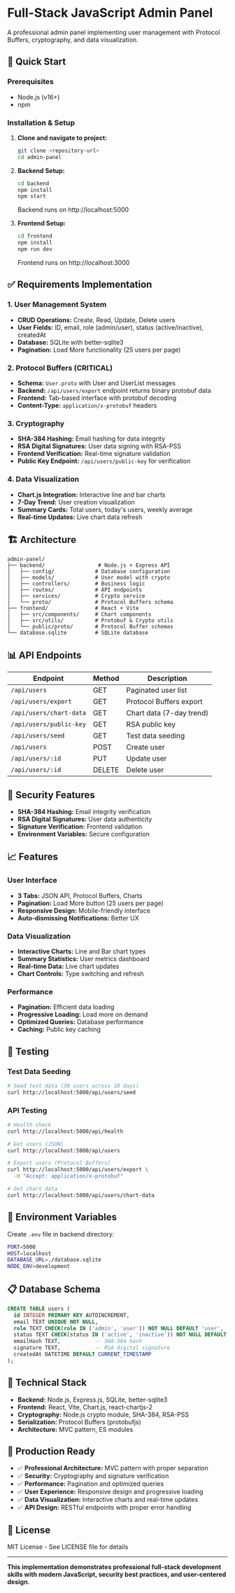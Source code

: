 # Full-Stack JavaScript Admin Panel

A professional admin panel implementing user management with Protocol Buffers, cryptography, and data visualization.

## 🚀 Quick Start

### Prerequisites
- Node.js (v16+)
- npm

### Installation & Setup

1. **Clone and navigate to project:**
   ```bash
   git clone <repository-url>
   cd admin-panel
   ```

2. **Backend Setup:**
   ```bash
   cd backend
   npm install
   npm start
   ```
   Backend runs on http://localhost:5000

3. **Frontend Setup:**
   ```bash
   cd frontend
   npm install
   npm run dev
   ```
   Frontend runs on http://localhost:3000

## ✅ Requirements Implementation

### 1. User Management System
- **CRUD Operations:** Create, Read, Update, Delete users
- **User Fields:** ID, email, role (admin/user), status (active/inactive), createdAt
- **Database:** SQLite with better-sqlite3
- **Pagination:** Load More functionality (25 users per page)

### 2. Protocol Buffers (CRITICAL)
- **Schema:** `User.proto` with User and UserList messages
- **Backend:** `/api/users/export` endpoint returns binary protobuf data
- **Frontend:** Tab-based interface with protobuf decoding
- **Content-Type:** `application/x-protobuf` headers

### 3. Cryptography
- **SHA-384 Hashing:** Email hashing for data integrity
- **RSA Digital Signatures:** User data signing with RSA-PSS
- **Frontend Verification:** Real-time signature validation
- **Public Key Endpoint:** `/api/users/public-key` for verification

### 4. Data Visualization
- **Chart.js Integration:** Interactive line and bar charts
- **7-Day Trend:** User creation visualization
- **Summary Cards:** Total users, today's users, weekly average
- **Real-time Updates:** Live chart data refresh

## 🏗️ Architecture

```
admin-panel/
├── backend/                 # Node.js + Express API
│   ├── config/             # Database configuration
│   ├── models/             # User model with crypto
│   ├── controllers/        # Business logic
│   ├── routes/             # API endpoints
│   ├── services/           # Crypto service
│   └── proto/              # Protocol Buffers schema
├── frontend/               # React + Vite
│   ├── src/components/     # Chart components
│   ├── src/utils/          # Protobuf & Crypto utils
│   └── public/proto/       # Protocol Buffer schemas
└── database.sqlite         # SQLite database
```

## 📊 API Endpoints

| Endpoint | Method | Description |
|----------|--------|-------------|
| `/api/users` | GET | Paginated user list |
| `/api/users/export` | GET | Protocol Buffers export |
| `/api/users/chart-data` | GET | Chart data (7-day trend) |
| `/api/users/public-key` | GET | RSA public key |
| `/api/users/seed` | GET | Test data seeding |
| `/api/users` | POST | Create user |
| `/api/users/:id` | PUT | Update user |
| `/api/users/:id` | DELETE | Delete user |

## 🔐 Security Features

- **SHA-384 Hashing:** Email integrity verification
- **RSA Digital Signatures:** User data authenticity
- **Signature Verification:** Frontend validation
- **Environment Variables:** Secure configuration

## 📈 Features

### User Interface
- **3 Tabs:** JSON API, Protocol Buffers, Charts
- **Pagination:** Load More button (25 users per page)
- **Responsive Design:** Mobile-friendly interface
- **Auto-dismissing Notifications:** Better UX

### Data Visualization
- **Interactive Charts:** Line and Bar chart types
- **Summary Statistics:** User metrics dashboard
- **Real-time Data:** Live chart updates
- **Chart Controls:** Type switching and refresh

### Performance
- **Pagination:** Efficient data loading
- **Progressive Loading:** Load more on demand
- **Optimized Queries:** Database performance
- **Caching:** Public key caching

## 🧪 Testing

### Test Data Seeding
```bash
# Seed test data (38 users across 10 days)
curl http://localhost:5000/api/users/seed
```

### API Testing
```bash
# Health check
curl http://localhost:5000/api/health

# Get users (JSON)
curl http://localhost:5000/api/users

# Export users (Protocol Buffers)
curl http://localhost:5000/api/users/export \
  -H "Accept: application/x-protobuf"

# Get chart data
curl http://localhost:5000/api/users/chart-data
```

## 🔧 Environment Variables

Create `.env` file in backend directory:
```bash
PORT=5000
HOST=localhost
DATABASE_URL=./database.sqlite
NODE_ENV=development
```

## 📋 Database Schema

```sql
CREATE TABLE users (
  id INTEGER PRIMARY KEY AUTOINCREMENT,
  email TEXT UNIQUE NOT NULL,
  role TEXT CHECK(role IN ('admin', 'user')) NOT NULL DEFAULT 'user',
  status TEXT CHECK(status IN ('active', 'inactive')) NOT NULL DEFAULT 'active',
  emailHash TEXT,           -- SHA-384 hash
  signature TEXT,           -- RSA digital signature
  createdAt DATETIME DEFAULT CURRENT_TIMESTAMP
);
```

## 🎯 Technical Stack

- **Backend:** Node.js, Express.js, SQLite, better-sqlite3
- **Frontend:** React, Vite, Chart.js, react-chartjs-2
- **Cryptography:** Node.js crypto module, SHA-384, RSA-PSS
- **Serialization:** Protocol Buffers (protobufjs)
- **Architecture:** MVC pattern, ES modules

## 🚀 Production Ready

- ✅ **Professional Architecture:** MVC pattern with proper separation
- ✅ **Security:** Cryptography and signature verification
- ✅ **Performance:** Pagination and optimized queries
- ✅ **User Experience:** Responsive design and progressive loading
- ✅ **Data Visualization:** Interactive charts and real-time updates
- ✅ **API Design:** RESTful endpoints with proper error handling

## 📝 License

MIT License - See LICENSE file for details

---

**This implementation demonstrates professional full-stack development skills with modern JavaScript, security best practices, and user-centered design.**